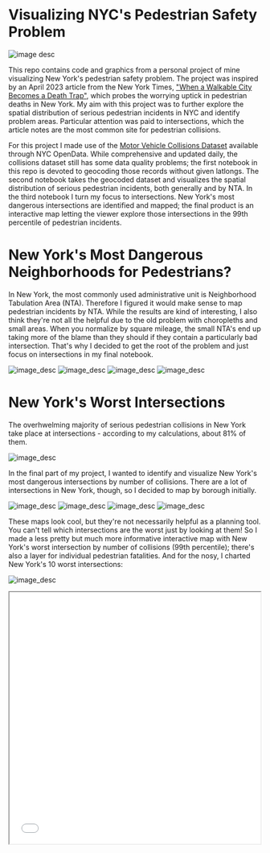 # Visualizing NYC's Pedestrian Safety Problem
![image desc](Graphics/collisions_hexbin_new.jpeg)

This repo contains code and graphics from a personal project of mine visualizing New York's pedestrian safety problem. The project was inspired by an April 2023 article from the New York Times, ["When a Walkable City Becomes a Death Trap"](https://www.nytimes.com/2023/04/28/nyregion/traffic-deaths-nyc-vision-zero.html?unlocked_article_code=1gi5uH3t2H6TnCqph6pw9xviB9APXh0DxaC0EnhFOiKp_v7h3BF4SGk5WZPsudW66gnT5JdrOnLG8VfntBFZgUA4Pg0fK_DL16WDAkccxK4T6Mjkbmz7E4NFSJIjKTxq5wlmShvlND_SAdeOjDyLePMwf-tRvkAP_27t_ag4g18_-p1tpnG_db0M0IdaATiQ0jhO8rJqCaTpx1ovEGz6TV2y0zNOv2p1KT8vGpKmf52CJSzbZ3VmYZzOW3R_bHc36KVimCs5aDcFk_tsCjUqN_hhIGjOTsA7vT5rE94mjoCYTGbS4N9pCy1sq90d3kWbRpHBIFA8EhghEbi9GGeve2zHsSuBGrG_uw&giftCopy=4_Disclaimer&smid=url-share), which probes the worrying uptick in pedestrian deaths in New York. My aim with this project was to further explore the spatial distribution of serious pedestrian incidents in NYC and identify problem areas. Particular attention was paid to intersections, which the article notes are the most common site for pedestrian collisions.

For this project I made use of the [Motor Vehicle Collisions Dataset](https://data.cityofnewyork.us/Public-Safety/Motor-Vehicle-Collisions-Crashes/h9gi-nx95/about_data) available through NYC OpenData. While comprehensive and updated daily, the collisions dataset still has some data quality problems; the first notebook in this repo is devoted to geocoding those records without given latlongs. The second notebook takes the geocoded dataset and visualizes the spatial distribution of serious pedestrian incidents, both generally and by NTA. In the third notebook I turn my focus to intersections. New York's most dangerous intersections are identified and mapped; the final product is an interactive map letting the viewer explore those intersections in the 99th percentile of pedestrian incidents.

# New York's Most Dangerous Neighborhoods for Pedestrians?

In New York, the most commonly used administrative unit is Neighborhood Tabulation Area (NTA). Therefore I figured it would make sense to map pedestrian incidents by NTA. While the results are kind of interesting, I also think they're not all the helpful due to the old problem with choropleths and small areas. When you normalize by square mileage, the small NTA's end up taking more of the blame than they should if they contain a particularly bad intersection. That's why I decided to get the root of the problem and just focus on intersections in my final notebook.

![image_desc](Graphics/injuries_final_choropleth.jpeg)
![image_desc](Graphics/worst_nta_injuries.jpeg)
![image_desc](Graphics/fatalities_new_choropleth.jpeg)
![image_desc](Graphics/worst_nta_fatalities.jpeg)

# New York's Worst Intersections

The overhwelming majority of serious pedestrian collisions in New York take place at intersections - according to my calculations, about 81% of them. 

![image_desc](Graphics/every_collision_new.jpeg)

In the final part of my project, I wanted to identify and visualize New York's most dangerous intersections by number of collisions. There are a lot of intersections in New York, though, so I decided to map by borough initially. 

![image_desc](Graphics/Manhattan.jpeg)
![image_desc](Graphics/Brooklyn.jpeg)
![image_desc](Graphics/Bronx.jpeg)
![image_desc](Graphics/Queens.jpeg)

These maps look cool, but they're not necessarily helpful as a planning tool. You can't tell which intersections are the worst just by looking at them! So I made a less pretty but much more informative interactive map with New York's worst intersection by number of collisions (99th percentile); there's also a layer for individual pedestrian fatalities. And for the nosy, I charted New York's 10 worst intersections:

![image_desc](Graphics/worst_intersections.jpeg)


<iframe src='nyc_interactive.html' width = '500' height = '500'></iframe>
